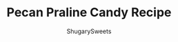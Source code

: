 ---
layout: ../../layouts/MarkdownPostLayout.astro
title: Pecan Praline Candy Recipe
author: ShugarySweets
pubDate: 2018-11-19
description: "This buttery, brown sugar Southern candy is such a treat. Pecan Pralines are a classic that you have to try! Sweet and salty candy perfection."
image_url: https://www.shugarysweets.com/wp-content/uploads/2018/11/pecan-pralines-1-large.jpg
tags: ["Candy","American"]
calories: 170
protein: 1
carbohydrates: 22
fats: 9
fiber: 1
ingredients: ["4 cups light brown sugar, packed","1 ¼ cup heavy whipping cream","3 Tablespoons light corn syrup","1/3 cup unsalted butter","2 ¼ cups pecan halves"]
serves: 36
time: "55 minutes"
prepTime: "15 minutes"
instructions: ["Line counter top or baking sheet with a sheet of parchment paper or wax paper.","In a heavy dutch oven over medium heat, combine brown sugar, heavy cream, corn syrup and butter. Over medium heat, stirring constantly, bring to a boil. Boil for about 6 minutes or until candy thermometer reaches 235 degrees (soft ball stage).","Remove mixture from heat and allow to cool to 150 degrees. Stir in pecans and quickly, using two spoons, drop by spoonful onto parchment paper. Allow to cool for about 10-15 minutes. ENJOY"]
nutrition: ["170 calories","22 grams carbohydrates","14 milligrams cholesterol","9 grams fat","1 grams fiber","1 grams protein","3 grams saturated fat","9 milligrams sodium","22 grams sugar","0 grams trans fat","5 grams unsaturated fat"]
---